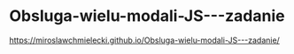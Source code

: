 # Obsluga-wielu-modali-JS---zadanie
https://miroslawchmielecki.github.io/Obsluga-wielu-modali-JS---zadanie/
